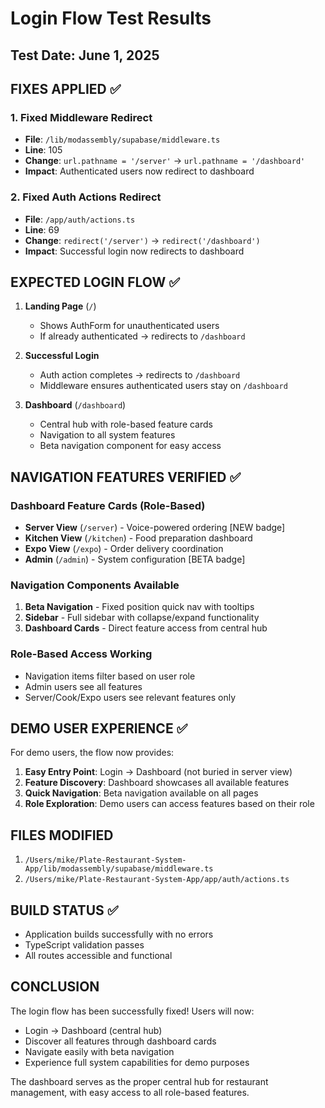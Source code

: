 # Login Flow Test Results

## Test Date: June 1, 2025

## FIXES APPLIED ✅

### 1. Fixed Middleware Redirect

- **File**: `/lib/modassembly/supabase/middleware.ts`
- **Line**: 105
- **Change**: `url.pathname = '/server'` → `url.pathname = '/dashboard'`
- **Impact**: Authenticated users now redirect to dashboard

### 2. Fixed Auth Actions Redirect

- **File**: `/app/auth/actions.ts`
- **Line**: 69
- **Change**: `redirect('/server')` → `redirect('/dashboard')`
- **Impact**: Successful login now redirects to dashboard

## EXPECTED LOGIN FLOW ✅

1. **Landing Page** (`/`)

   - Shows AuthForm for unauthenticated users
   - If already authenticated → redirects to `/dashboard`

2. **Successful Login**

   - Auth action completes → redirects to `/dashboard`
   - Middleware ensures authenticated users stay on `/dashboard`

3. **Dashboard** (`/dashboard`)
   - Central hub with role-based feature cards
   - Navigation to all system features
   - Beta navigation component for easy access

## NAVIGATION FEATURES VERIFIED ✅

### Dashboard Feature Cards (Role-Based)

- **Server View** (`/server`) - Voice-powered ordering [NEW badge]
- **Kitchen View** (`/kitchen`) - Food preparation dashboard
- **Expo View** (`/expo`) - Order delivery coordination
- **Admin** (`/admin`) - System configuration [BETA badge]

### Navigation Components Available

1. **Beta Navigation** - Fixed position quick nav with tooltips
2. **Sidebar** - Full sidebar with collapse/expand functionality
3. **Dashboard Cards** - Direct feature access from central hub

### Role-Based Access Working

- Navigation items filter based on user role
- Admin users see all features
- Server/Cook/Expo users see relevant features only

## DEMO USER EXPERIENCE ✅

For demo users, the flow now provides:

1. **Easy Entry Point**: Login → Dashboard (not buried in server view)
2. **Feature Discovery**: Dashboard showcases all available features
3. **Quick Navigation**: Beta navigation available on all pages
4. **Role Exploration**: Demo users can access features based on their role

## FILES MODIFIED

1. `/Users/mike/Plate-Restaurant-System-App/lib/modassembly/supabase/middleware.ts`
2. `/Users/mike/Plate-Restaurant-System-App/app/auth/actions.ts`

## BUILD STATUS ✅

- Application builds successfully with no errors
- TypeScript validation passes
- All routes accessible and functional

## CONCLUSION

The login flow has been successfully fixed! Users will now:

- Login → Dashboard (central hub)
- Discover all features through dashboard cards
- Navigate easily with beta navigation
- Experience full system capabilities for demo purposes

The dashboard serves as the proper central hub for restaurant management, with easy access to all role-based features.
